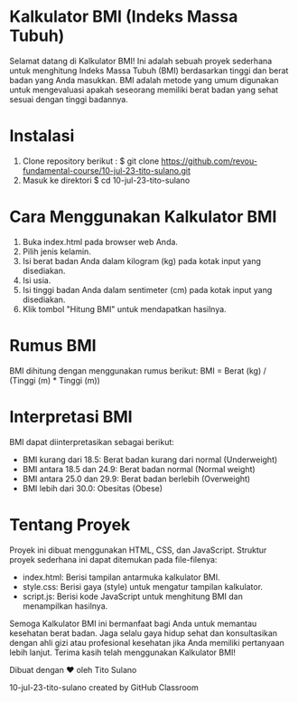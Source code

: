 # Kalkulator BMI (Indeks Massa Tubuh)
Selamat datang di Kalkulator BMI! Ini adalah sebuah proyek sederhana untuk menghitung Indeks Massa Tubuh (BMI) berdasarkan tinggi dan berat badan yang Anda masukkan. BMI adalah metode yang umum digunakan untuk mengevaluasi apakah seseorang memiliki berat badan yang sehat sesuai dengan tinggi badannya.

# Instalasi
1. Clone repository berikut :
   $ git clone https://github.com/revou-fundamental-course/10-jul-23-tito-sulano.git
2. Masuk ke direktori
   $ cd 10-jul-23-tito-sulano

# Cara Menggunakan Kalkulator BMI
1. Buka index.html pada browser web Anda.
2. Pilih jenis kelamin.
3. Isi berat badan Anda dalam kilogram (kg) pada kotak input yang disediakan.
4. Isi usia.
5. Isi tinggi badan Anda dalam sentimeter (cm) pada kotak input yang disediakan.
6. Klik tombol "Hitung BMI" untuk mendapatkan hasilnya.

# Rumus BMI
BMI dihitung dengan menggunakan rumus berikut:
BMI = Berat (kg) / (Tinggi (m) * Tinggi (m))

# Interpretasi BMI
BMI dapat diinterpretasikan sebagai berikut:

- BMI kurang dari 18.5: Berat badan kurang dari normal (Underweight)
- BMI antara 18.5 dan 24.9: Berat badan normal (Normal weight)
- BMI antara 25.0 dan 29.9: Berat badan berlebih (Overweight)
- BMI lebih dari 30.0: Obesitas (Obese)

# Tentang Proyek
Proyek ini dibuat menggunakan HTML, CSS, dan JavaScript. Struktur proyek sederhana ini dapat ditemukan pada file-filenya:

- index.html: Berisi tampilan antarmuka kalkulator BMI.
- style.css: Berisi gaya (style) untuk mengatur tampilan kalkulator.
- script.js: Berisi kode JavaScript untuk menghitung BMI dan menampilkan hasilnya.

Semoga Kalkulator BMI ini bermanfaat bagi Anda untuk memantau kesehatan berat badan. Jaga selalu gaya hidup sehat dan konsultasikan dengan ahli gizi atau profesional kesehatan jika Anda memiliki pertanyaan lebih lanjut. Terima kasih telah menggunakan Kalkulator BMI!

Dibuat dengan ❤️ oleh Tito Sulano

10-jul-23-tito-sulano created by GitHub Classroom
